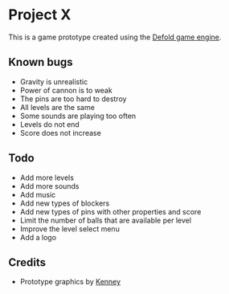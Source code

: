 # Project X
This is a game prototype created using the [Defold game engine](http://www.defold.com).

## Known bugs
* Gravity is unrealistic
* Power of cannon is to weak
* The pins are too hard to destroy
* All levels are the same
* Some sounds are playing too often
* Levels do not end
* Score does not increase

## Todo
* Add more levels
* Add more sounds
* Add music
* Add new types of blockers
* Add new types of pins with other properties and score
* Limit the number of balls that are available per level
* Improve the level select menu
* Add a logo

## Credits
* Prototype graphics by [Kenney](http://www,kenney.nl)

